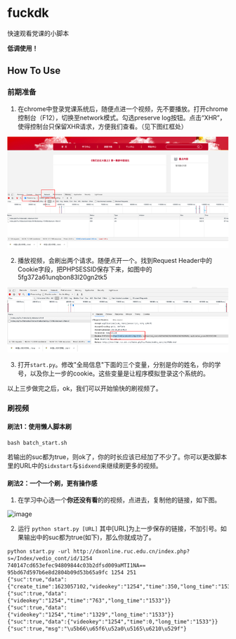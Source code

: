 # fuckdk

快速观看党课的小脚本

**低调使用！**

## How To Use

### 前期准备

1. 在chrome中登录党课系统后，随便点进一个视频，先不要播放。打开chrome控制台（F12），切换至network模式。勾选preserve log按钮。点击“XHR”，使得控制台只保留XHR请求，方便我们查看。（见下图红框处）

![image](figures/p1.png)

2. 播放视频，会刷出两个请求。随便点开一个。找到Request Header中的Cookie字段，把PHPSESSID保存下来，如图中的5fg372a61unqbon83l20gn2tk5

![image](figures/p2.png)

3. 打开```start.py```。修改"全局信息"下面的三个变量，分别是你的姓名，你的学号，以及你上一步的cookie。这些变量是让程序模拟登录这个系统的。

以上三步做完之后，ok，我们可以开始愉快的刷视频了。


### 刷视频

#### 刷法1：使用懒人脚本刷

```bash batch_start.sh```

若输出的suc都为true，则ok了，你的时长应该已经加了不少了。你可以更改脚本里的URL中的```$idxstart```与```$idxend```来继续刷更多的视频。

#### 刷法2：一个一个刷，更有操作感

1. 在学习中心选一个**你还没有看**的的视频，点进去，复制他的链接，如下图。

![image](figures/p4.png)


2. 运行 ```python start.py [URL]``` 其中[URL]为上一步保存的链接，不加引号。如果输出中的suc都为true(如下)，那么你就成功了。

```
python start.py -url http://dxonline.ruc.edu.cn/index.php?s=/Index/vedio_cont/id/1254
740147cd653efec94809844c03b2dfsd009aMTI1NA== 95bd67d597b6e8d2804b09d53b65a9fc 1254 251
{"suc":true,"data":{"create_time":1623057102,"videokey":"1254","time":350,"long_time":"1533"}}
{"suc":true,"data":{"videokey":"1254","time":"763","long_time":"1533"}}
{"suc":true,"data":{"videokey":"1254","time":"1329","long_time":"1533"}}
{"suc":true,"data":{"videokey":"1254","time":0,"long_time":"1533"}}
{"suc":true,"msg":"\u5b66\u65f6\u52a0\u5165\u6210\u529f"}

```


